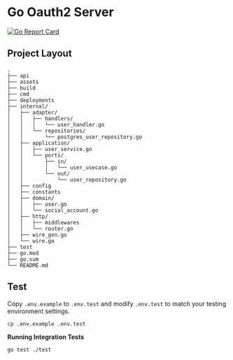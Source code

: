 # Go Oauth2 Server

[![Go Report Card](https://goreportcard.com/badge/github.com/Joe5451/go-oauth2-server)](https://goreportcard.com/report/github.com/Joe5451/go-oauth2-server)

## Project Layout

```
.
├── api
├── assets
├── build
├── cmd
├── deployments
├── internal/
│   ├── adapter/
│   │   ├── handlers/
│   │   │   └── user_handler.go
│   │   └── repositories/
│   │       └── postgres_user_repository.go
│   ├── application/
│   │   ├── user_service.go
│   │   └── ports/
│   │       ├── in/
│   │       │   └── user_usecase.go
│   │       └── out/
│   │           └── user_repository.go
│   ├── config
│   ├── constants
│   ├── domain/
│   │   ├── user.go
│   │   └── social_account.go
│   ├── http/
│   │   ├── middlewares
│   │   └── router.go
│   ├── wire_gen.go
│   └── wire.go
├── test
├── go.mod
├── go.sum
└── README.md
```

## Test

Copy `.env.example` to `.env.test` and modify `.env.test` to match your testing environment settings.
```bash
cp .env.example .env.test
```

**Running Integration Tests**
```
go test ./test
```
